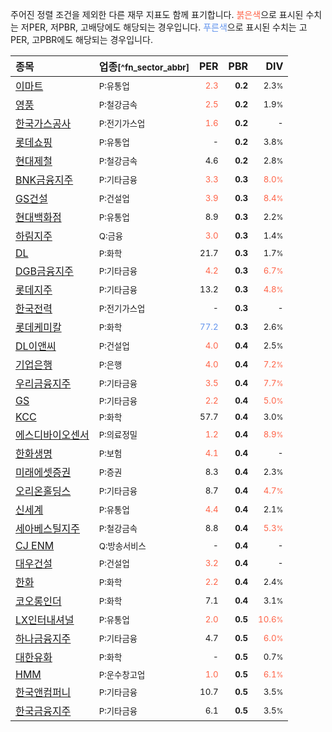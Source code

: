 주어진 정렬 조건을 제외한 다른 재무 지표도 함께 표기합니다. <span style="color:tomato">붉은색</span>으로 표시된 수치는 저PER, 저PBR, 고배당에도 해당되는 경우입니다. <span style="color:cornflowerblue">푸른색</span>으로 표시된 수치는 고PER, 고PBR에도 해당되는 경우입니다.

| **종목** | **업종**<small>[^fn_sector_abbr]</small> | **PER** | **PBR** | **DIV** |
| :--- | :--- | --: | --: | --: |
| [이마트](/139480/) | <small>P:유통업</small> | <small><span style="color:tomato">2.3</span></small> | <small>**0.2**</small> | <small>2.3<small>%</small></small> |
| [영풍](/000670/) | <small>P:철강금속</small> | <small><span style="color:tomato">2.5</span></small> | <small>**0.2**</small> | <small>1.9<small>%</small></small> |
| [한국가스공사](/036460/) | <small>P:전기가스업</small> | <small><span style="color:tomato">1.6</span></small> | <small>**0.2**</small> | <small>-</small> |
| [롯데쇼핑](/023530/) | <small>P:유통업</small> | <small>-</small> | <small>**0.2**</small> | <small>3.8<small>%</small></small> |
| [현대제철](/004020/) | <small>P:철강금속</small> | <small>4.6</small> | <small>**0.2**</small> | <small>2.8<small>%</small></small> |
| [BNK금융지주](/138930/) | <small>P:기타금융</small> | <small><span style="color:tomato">3.3</span></small> | <small>**0.3**</small> | <small><span style="color:tomato">8.0<small>%</small></span></small> |
| [GS건설](/006360/) | <small>P:건설업</small> | <small><span style="color:tomato">3.9</span></small> | <small>**0.3**</small> | <small><span style="color:tomato">8.4<small>%</small></span></small> |
| [현대백화점](/069960/) | <small>P:유통업</small> | <small>8.9</small> | <small>**0.3**</small> | <small>2.2<small>%</small></small> |
| [하림지주](/003380/) | <small>Q:금융</small> | <small><span style="color:tomato">3.0</span></small> | <small>**0.3**</small> | <small>1.4<small>%</small></small> |
| [DL](/000210/) | <small>P:화학</small> | <small>21.7</small> | <small>**0.3**</small> | <small>1.7<small>%</small></small> |
| [DGB금융지주](/139130/) | <small>P:기타금융</small> | <small><span style="color:tomato">4.2</span></small> | <small>**0.3**</small> | <small><span style="color:tomato">6.7<small>%</small></span></small> |
| [롯데지주](/004990/) | <small>P:기타금융</small> | <small>13.2</small> | <small>**0.3**</small> | <small><span style="color:tomato">4.8<small>%</small></span></small> |
| [한국전력](/015760/) | <small>P:전기가스업</small> | <small>-</small> | <small>**0.3**</small> | <small>-</small> |
| [롯데케미칼](/011170/) | <small>P:화학</small> | <small><span style="color:cornflowerblue">77.2</span></small> | <small>**0.3**</small> | <small>2.6<small>%</small></small> |
| [DL이앤씨](/375500/) | <small>P:건설업</small> | <small><span style="color:tomato">4.0</span></small> | <small>**0.4**</small> | <small>2.5<small>%</small></small> |
| [기업은행](/024110/) | <small>P:은행</small> | <small><span style="color:tomato">4.0</span></small> | <small>**0.4**</small> | <small><span style="color:tomato">7.2<small>%</small></span></small> |
| [우리금융지주](/316140/) | <small>P:기타금융</small> | <small><span style="color:tomato">3.5</span></small> | <small>**0.4**</small> | <small><span style="color:tomato">7.7<small>%</small></span></small> |
| [GS](/078930/) | <small>P:기타금융</small> | <small><span style="color:tomato">2.2</span></small> | <small>**0.4**</small> | <small><span style="color:tomato">5.0<small>%</small></span></small> |
| [KCC](/002380/) | <small>P:화학</small> | <small>57.7</small> | <small>**0.4**</small> | <small>3.0<small>%</small></small> |
| [에스디바이오센서](/137310/) | <small>P:의료정밀</small> | <small><span style="color:tomato">1.2</span></small> | <small>**0.4**</small> | <small><span style="color:tomato">8.9<small>%</small></span></small> |
| [한화생명](/088350/) | <small>P:보험</small> | <small><span style="color:tomato">4.1</span></small> | <small>**0.4**</small> | <small>-</small> |
| [미래에셋증권](/006800/) | <small>P:증권</small> | <small>8.3</small> | <small>**0.4**</small> | <small>2.3<small>%</small></small> |
| [오리온홀딩스](/001800/) | <small>P:기타금융</small> | <small>8.7</small> | <small>**0.4**</small> | <small><span style="color:tomato">4.7<small>%</small></span></small> |
| [신세계](/004170/) | <small>P:유통업</small> | <small><span style="color:tomato">4.4</span></small> | <small>**0.4**</small> | <small>2.1<small>%</small></small> |
| [세아베스틸지주](/001430/) | <small>P:철강금속</small> | <small>8.8</small> | <small>**0.4**</small> | <small><span style="color:tomato">5.3<small>%</small></span></small> |
| [CJ ENM](/035760/) | <small>Q:방송서비스</small> | <small>-</small> | <small>**0.4**</small> | <small>-</small> |
| [대우건설](/047040/) | <small>P:건설업</small> | <small><span style="color:tomato">3.2</span></small> | <small>**0.4**</small> | <small>-</small> |
| [한화](/000880/) | <small>P:화학</small> | <small><span style="color:tomato">2.2</span></small> | <small>**0.4**</small> | <small>2.4<small>%</small></small> |
| [코오롱인더](/120110/) | <small>P:화학</small> | <small>7.1</small> | <small>**0.4**</small> | <small>3.1<small>%</small></small> |
| [LX인터내셔널](/001120/) | <small>P:유통업</small> | <small><span style="color:tomato">2.0</span></small> | <small>**0.5**</small> | <small><span style="color:tomato">10.6<small>%</small></span></small> |
| [하나금융지주](/086790/) | <small>P:기타금융</small> | <small>4.7</small> | <small>**0.5**</small> | <small><span style="color:tomato">6.0<small>%</small></span></small> |
| [대한유화](/006650/) | <small>P:화학</small> | <small>-</small> | <small>**0.5**</small> | <small>0.7<small>%</small></small> |
| [HMM](/011200/) | <small>P:운수창고업</small> | <small><span style="color:tomato">1.0</span></small> | <small>**0.5**</small> | <small><span style="color:tomato">6.1<small>%</small></span></small> |
| [한국앤컴퍼니](/000240/) | <small>P:기타금융</small> | <small>10.7</small> | <small>**0.5**</small> | <small>3.5<small>%</small></small> |
| [한국금융지주](/071050/) | <small>P:기타금융</small> | <small>6.1</small> | <small>**0.5**</small> | <small>3.5<small>%</small></small> |